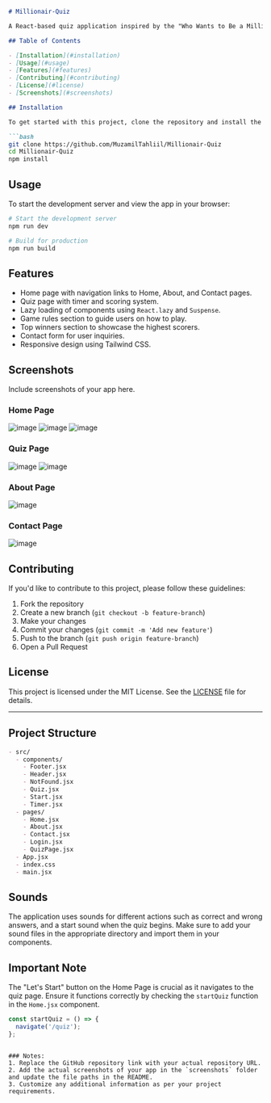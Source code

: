 ```markdown
# Millionair-Quiz

A React-based quiz application inspired by the "Who Wants to Be a Millionaire?" TV show. Test your knowledge with our exciting quiz, compete with friends, and see who scores the highest!

## Table of Contents

- [Installation](#installation)
- [Usage](#usage)
- [Features](#features)
- [Contributing](#contributing)
- [License](#license)
- [Screenshots](#screenshots)

## Installation

To get started with this project, clone the repository and install the dependencies:

```bash
git clone https://github.com/MuzamilTahliil/Millionair-Quiz
cd Millionair-Quiz
npm install
```

## Usage

To start the development server and view the app in your browser:

```bash
# Start the development server
npm run dev

# Build for production
npm run build

```

## Features

- Home page with navigation links to Home, About, and Contact pages.
- Quiz page with timer and scoring system.
- Lazy loading of components using `React.lazy` and `Suspense`.
- Game rules section to guide users on how to play.
- Top winners section to showcase the highest scorers.
- Contact form for user inquiries.
- Responsive design using Tailwind CSS.

## Screenshots

Include screenshots of your app here.

### Home Page
![image](https://github.com/user-attachments/assets/eac545f5-f355-4367-b9ff-6f9fa3874ac9)
![image](https://github.com/user-attachments/assets/c562d927-126b-42ff-8b27-206a007c6595)
![image](https://github.com/user-attachments/assets/10be956d-2d23-4335-9206-58ae70a55ace)

### Quiz Page
![image](https://github.com/user-attachments/assets/112b998e-b792-45d3-89ce-dc7b9b8adc60)
![image](https://github.com/user-attachments/assets/4ecd0322-38b8-4ade-a654-1a1e52c2cadc)



### About Page
![image](https://github.com/user-attachments/assets/3eeabc40-1ce2-45eb-ab10-58e6b536a582)

### Contact Page
![image](https://github.com/user-attachments/assets/b2bd4a82-e0bd-4440-b5a2-3c3fe265de75)

## Contributing

If you'd like to contribute to this project, please follow these guidelines:

1. Fork the repository
2. Create a new branch (`git checkout -b feature-branch`)
3. Make your changes
4. Commit your changes (`git commit -m 'Add new feature'`)
5. Push to the branch (`git push origin feature-branch`)
6. Open a Pull Request

## License

This project is licensed under the MIT License. See the [LICENSE](LICENSE) file for details.

---

## Project Structure

```markdown
- src/
  - components/
    - Footer.jsx
    - Header.jsx
    - NotFound.jsx
    - Quiz.jsx
    - Start.jsx
    - Timer.jsx
  - pages/
    - Home.jsx
    - About.jsx
    - Contact.jsx
    - Login.jsx
    - QuizPage.jsx
  - App.jsx
  - index.css
  - main.jsx
```

## Sounds

The application uses sounds for different actions such as correct and wrong answers, and a start sound when the quiz begins. Make sure to add your sound files in the appropriate directory and import them in your components.

## Important Note

The "Let's Start" button on the Home Page is crucial as it navigates to the quiz page. Ensure it functions correctly by checking the `startQuiz` function in the `Home.jsx` component.

```javascript
const startQuiz = () => {
  navigate('/quiz');
};
```
```

### Notes:
1. Replace the GitHub repository link with your actual repository URL.
2. Add the actual screenshots of your app in the `screenshots` folder and update the file paths in the README.
3. Customize any additional information as per your project requirements.
```
